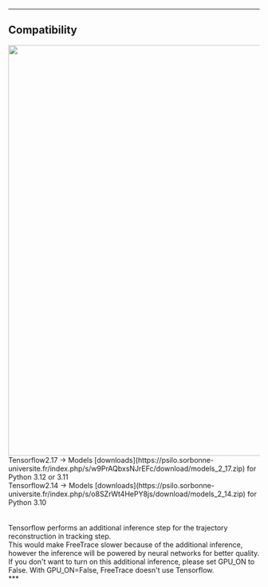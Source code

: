 *** 
## Compatibility </br>
<img width="825" src="https://github.com/JunwooParkSaribu/FreeTrace/blob/main/tmps/compatibility_talbe.png">
Tensorflow2.17 &#8594; Models [downloads](https://psilo.sorbonne-universite.fr/index.php/s/w9PrAQbxsNJrEFc/download/models_2_17.zip) for Python 3.12 or 3.11 </br>
Tensorflow2.14 &#8594; Models [downloads](https://psilo.sorbonne-universite.fr/index.php/s/o8SZrWt4HePY8js/download/models_2_14.zip) for Python 3.10 </br>
</br>
</br> 
Tensorflow performs an additional inference step for the trajectory reconstruction in tracking step.</br>
This would make FreeTrace slower because of the additional inference, however the inference will be powered by neural networks for better quality.</br>
If you don't want to turn on this additional inference, please set GPU_ON to False. With GPU_ON=False, FreeTrace doesn't use Tensorflow.</br>
***